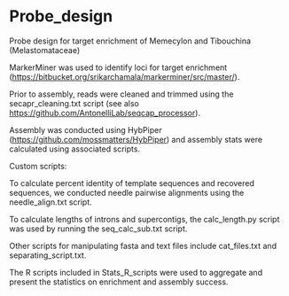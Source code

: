 # Probe_design
Probe design for target enrichment of Memecylon and Tibouchina (Melastomataceae)

MarkerMiner was used to identify loci for target enrichment (https://bitbucket.org/srikarchamala/markerminer/src/master/).

Prior to assembly, reads were cleaned and trimmed using the secapr_cleaning.txt script (see also https://github.com/AntonelliLab/seqcap_processor).

Assembly was conducted using HybPiper (https://github.com/mossmatters/HybPiper) and assembly stats were calculated using associated scripts.

Custom scripts:

To calculate percent identity of template sequences and recovered sequences, we conducted needle pairwise alignments using the needle_align.txt script. 

To calculate lengths of introns and supercontigs, the calc_length.py script was used by running the seq_calc_sub.txt script. 

Other scripts for manipulating fasta and text files include cat_files.txt and separating_script.txt.

The R scripts included in Stats_R_scripts were used to aggregate and present the statistics on enrichment and assembly success. 
